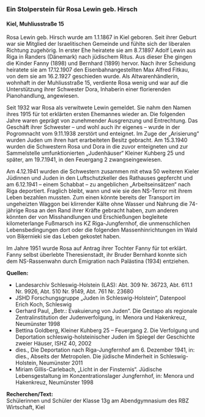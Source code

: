 ### Ein Stolperstein für Rosa Lewin geb. Hirsch
#### Kiel, Muhliusstraße 15

Rosa Lewin geb. Hirsch wurde am 1.1.1867 in Kiel geboren. Seit ihrer Geburt war sie Mitglied der Israelitischen Gemeinde und fühlte sich der liberalen Richtung zugehörig. In erster Ehe heiratete sie am 8.7.1897 Adolf Lewin aus Riga
in Randers (Dänemark) nach jüdischem Ritus. Aus dieser Ehe gingen die Kinder Fanny (1898) und Bernhard (1899) hervor. Nach ihrer Scheidung heiratete sie am 17.12.1907 den Eisenbahnangestellten Max Alfred Fitkau, von dem sie am 16.2.1927 geschieden wurde. Als Altwarenhändlerin, wohnhaft in der Muhliusstraße 15, verdiente Rosa wenig und war auf die Unterstützung ihrer Schwester Dora, Inhaberin einer florierenden Pianohandlung, angewiesen.

Seit 1932 war Rosa als verwitwete Lewin gemeldet. Sie nahm den Namen ihres 1915 für tot erklärten ersten Ehemannes wieder an. Die folgenden Jahre waren geprägt von zunehmender Ausgrenzung und Entrechtung. Das Geschäft ihrer Schwester – und wohl auch ihr eigenes – wurde in der Pogromnacht vom 9.11.1938 zerstört und enteignet. Im Zuge der „Arisierung“ wurden Juden um ihren hart erarbeiteten Besitz gebracht. Am 15.3.1940 wurden die Schwestern Rosa und Dora in die zuvor enteigneten und zur Sammelstelle umfunktionierten „Judenhäuser“ Kleiner Kuhberg 25 und später, am 19.7.1941, in den Feuergang 2 zwangseingewiesen.

Am 4.12.1941 wurden die Schwestern zusammen mit etwa 50 weiteren Kieler Jüdinnen und Juden in den Luftschutzkeller des Rathauses gepfercht und am 6.12.1941 – einem Schabbat – zu angeblichen „Arbeitseinsätzen“ nach Riga deportiert. Fraglich bleibt, wann und wie sie den NS-Terror mit ihrem Leben bezahlen mussten. Zum einen könnte bereits der Transport im ungeheizten Waggon bei klirrender Kälte ohne Wasser und Nahrung die 74-jährige Rosa an den Rand ihrer Kräfte gebracht haben, zum anderen könnten
der von Misshandlungen und Erschießungen begleitete kilometerlange Fußmarsch ins KZ Riga-Jungfernhof, die unmenschlichen Lebensbedingungen dort oder die folgenden Massenhinrichtungen im Wald von Biķernieki sie das Leben gekostet haben.

Im Jahre 1951 wurde Rosa auf Antrag ihrer Tochter Fanny für tot erklärt. Fanny selbst überlebte Theresienstadt, ihr Bruder Bernhard konnte sich dem NS-Rassenwahn durch Emigration nach Palästina (1934) entziehen.

**Quellen:**
- Landesarchiv Schleswig-Holstein (LAS): Abt. 309 Nr. 36723, Abt. 611.1 Nr. 9926, Abt. 510 Nr. 9149, Abt. 761 Nr. 23680
- JSHD Forschungsgruppe „Juden in Schleswig-Holstein“, Datenpool Erich Koch, Schleswig
- Gerhard Paul, „Betr.: Evakuierung von Juden“. Die Gestapo als regionale Zentralinstitution der Judenverfolgung, in: Menora und Hakenkreuz, Neumünster 1998
- Bettina Goldberg, Kleiner Kuhberg 25 – Feuergang 2. Die Verfolgung und Deportation schleswig-holsteinischer Juden im Spiegel der Geschichte zweier Häuser, ISHZ 40, 2002
- dies., Die Deportation nach Riga-Jungfernhof am 6. Dezember 1941, in: dies., Abseits der Metropolen. Die jüdische Minderheit in Schleswig-Holstein, Neumünster 2011
- Miriam Gillis-Carlebach, „Licht in der Finsternis“. Jüdische Lebensgestaltung im Konzentrationslager Jungfernhof, in: Menora und Hakenkreuz, Neumünster 1998

**Recherchen/Text:**  
Schülerinnen und Schüler der Klasse 13g am Abendgymnasium des RBZ Wirtschaft, Kiel